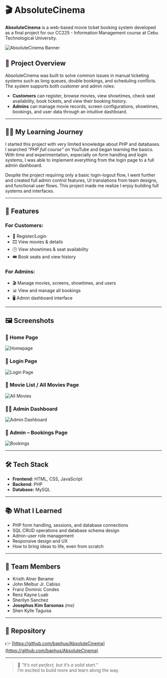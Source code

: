 # 🎬 AbsoluteCinema

**AbsoluteCinema** is a web-based movie ticket booking system developed as a final project for our CC225 - Information Management course at Cebu Technological University.

![AbsoluteCinema Banner](images/banner.png)

## 📌 Project Overview

AbsoluteCinema was built to solve common issues in manual ticketing systems such as long queues, double bookings, and scheduling conflicts. The system supports both customer and admin roles:

- **Customers** can register, browse movies, view showtimes, check seat availability, book tickets, and view their booking history.
- **Admins** can manage movie records, screen configurations, showtimes, bookings, and user data through an intuitive dashboard.

---

## 👨‍💻 My Learning Journey

I started this project with very limited knowledge about PHP and databases. I searched *"PHP full course"* on YouTube and began learning the basics. With time and experimentation, especially on form handling and login systems, I was able to implement everything from the login page to a full admin dashboard.

Despite the project requiring only a basic login-logout flow, I went further and created full admin control features, UI translations from team designs, and functional user flows. This project made me realize I enjoy building full systems and interfaces.

---

## 🔑 Features

### For Customers:
- 📝 Register/Login
- 🎞️ View movies & details
- 🕒 View showtimes & seat availability
- 🎟️ Book seats and view history

### For Admins:
- 🎬 Manage movies, screens, showtimes, and users
- 📊 View and manage all bookings
- 🖥️ Admin dashboard interface

---

## 🖼️ Screenshots

### 🎥 Home Page  
![Homepage](images/homepage.jpg)

### 🔐 Login Page  
![Login Page](images/login.jpg)

### 🎫 Movie List / All Movies Page  
![All Movies](images/all-movies.jpg)

### 🧑‍💼 Admin Dashboard  
![Admin Dashboard](images/admin-dashboard.jpg)

### 🧾 Admin – Bookings Page  
![Bookings](images/admin-bookings.jpg)

---

## 🛠 Tech Stack

- **Frontend:** HTML, CSS, JavaScript  
- **Backend:** PHP  
- **Database:** MySQL  

---

## 📚 What I Learned

- PHP form handling, sessions, and database connections
- SQL CRUD operations and database schema design
- Admin-user role management
- Responsive design and UX
- How to bring ideas to life, even from scratch

---

## 👥 Team Members

- Kristh Alner Berame  
- John Melbur Jr. Cabiso  
- Franz Dominic Condes  
- Renz Kayne Luab  
- Sherilyn Sanchez  
- **Josephus Kim Sarsonas** *(me)*  
- Shen Kylle Taguisa  

---

## 📂 Repository

👉 [https://github.com/baphus/AbsoluteCinema](https://github.com/baphus/AbsoluteCinema)

---

> 💬 *"It’s not perfect, but it’s a solid start."*  
> I’m excited to build more and learn along the way.
